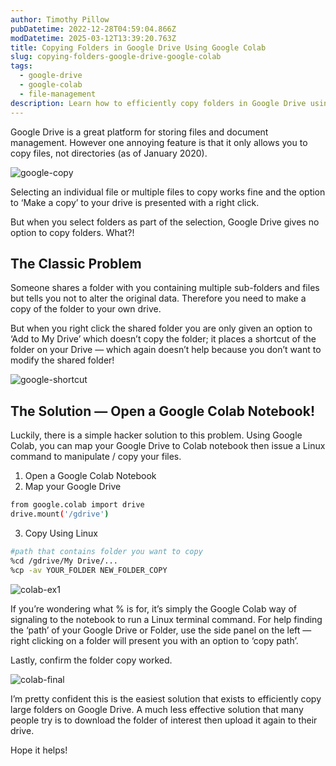 ```yaml
---
author: Timothy Pillow
pubDatetime: 2022-12-28T04:59:04.866Z
modDatetime: 2025-03-12T13:39:20.763Z
title: Copying Folders in Google Drive Using Google Colab  
slug: copying-folders-google-drive-google-colab  
tags:  
  - google-drive  
  - google-colab  
  - file-management  
description: Learn how to efficiently copy folders in Google Drive using Google Colab, bypassing the platform's limitation of not allowing direct folder duplication.
---
```


Google Drive is a great platform for storing files and document management. However one annoying feature is that it only allows you to copy files, not directories (as of January 2020).

![google-copy](/google-copy.png)

Selecting an individual file or multiple files to copy works fine and the option to ‘Make a copy’ to your drive is presented with a right click.

But when you select folders as part of the selection, Google Drive gives no option to copy folders. What?!

## The Classic Problem

Someone shares a folder with you containing multiple sub-folders and files but tells you not to alter the original data. Therefore you need to make a copy of the folder to your own drive.

But when you right click the shared folder you are only given an option to ‘Add to My Drive’ which doesn’t copy the folder; it places a shortcut of the folder on your Drive — which again doesn’t help because you don’t want to modify the shared folder!

![google-shortcut](/google-shortcut.png)

## The Solution — Open a Google Colab Notebook!

Luckily, there is a simple hacker solution to this problem. Using Google Colab, you can map your Google Drive to Colab notebook then issue a Linux command to manipulate / copy your files.

1. Open a Google Colab Notebook
2. Map your Google Drive

```bash
from google.colab import drive
drive.mount('/gdrive')
```

3. Copy Using Linux

```bash
#path that contains folder you want to copy
%cd /gdrive/My Drive/...
%cp -av YOUR_FOLDER NEW_FOLDER_COPY
```

![colab-ex1](/colab-ex1.png)

If you’re wondering what % is for, it’s simply the Google Colab way of signaling to the notebook to run a Linux terminal command. For help finding the ‘path’ of your Google Drive or Folder, use the side panel on the left — right clicking on a folder will present you with an option to ‘copy path’.

Lastly, confirm the folder copy worked.

![colab-final](/colab-final.png)

I’m pretty confident this is the easiest solution that exists to efficiently copy large folders on Google Drive. A much less effective solution that many people try is to download the folder of interest then upload it again to their drive.

Hope it helps!
